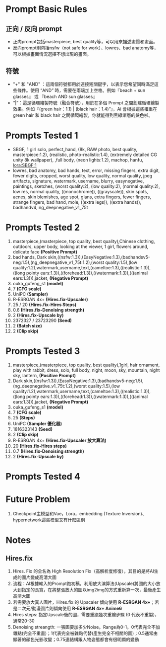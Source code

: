 # Prompt Basic Rules
## 正向 / 反向 prompt
* 正向prompt包括masterpiece, best quality等，可以用來描述畫質和畫面。
* 反向prompt則包括nsfw（not safe for work）、lowres、bad anatomy等，可以根據畫面情況選擇不想出現的畫面。

## 符號
* "+" 和 "AND" ：這兩個符號都用於連接短關鍵字，以表示您希望同時滿足這些條件。使用 “AND” 時，需要在兩端加上空格。例如『beach + sun glasses』 或 『beach AND sun glasses』
* “|”：這是循環繪製符號（融合符號），用於在多個 Prompt 之間創建循環繪製效果。例如『(green hair：1.1) | (black hair：1.4)”』，Ai 會根據這些權重在 green hair 和 black hair 之間循環繪製，你就能得到黑綠漸層的髮色啦。

# Prompts Tested 1
* SBGF, 1 girl solo, perfect_hand, (8k, RAW photo, best quality, masterpiece:1.2), (realistic, photo-realistic:1.4), (extremely detailed CG unity 8k wallpaper), ,full body, (neon lights:1.2), machop, hanfu, <lora:SBGF:1>
* lowres, bad anatomy, bad hands, text, error, missing fingers, extra digit, fewer digits, cropped, worst quality, low quality, normal quality, jpeg artifacts, signature, watermark, username, blurry, easynegative, paintings, sketches, (worst quality:2), (low quality:2), (normal quality:2), low res, normal quality, ((monochrome)), ((grayscale)), skin spots, acnes, skin blemishes, age spot, glans, extra fingers, fewer fingers, strange fingers, bad hand, mole, ((extra legs)), ((extra hands)), badhandv4, ng_deepnegative_v1_75t

# Prompts Tested 2
1. masterpiece,(masterpiece, top quality, best quality),Chinese clothing, outdoors, upper body, looking at the viewer, 1 girl, flowers around, delicate face **(Positive Prompt)**
2. bad hands, Dark skin,((nsfw:1.3)),(EasyNegative:1.3),(badhandsv5-neg:1.5),(ng_deepnegative_v1_75t:1.2),(worst quality:1.5),(low quality:1.2),watermark,username,text,(cameltoe:1.3),((realistic:1.3)),((long pointy ears:1.3)),((forehead:1.3)),((watermark:1.3)),(((animal ears:1.3))),jacket, **(Negative Prompt)**
3. ouka_gufeng_s1 **(model)**
4. 7 **(CFG scale)**
5. UniPC **(Sampler)**
6. R-ESRGAN 4x+ **(Hires.fix-Upscaler)**
7. 25 / 20 **(Hires.fix-Hires Steps)**
8. 0.6 **(Hires.fix-Denoising strength)**
9. 2 **(Hires.fix-Upscale by)**
10. 2372327 / 23723290 **(Seed)**
11. 2 **(Batch size)**
12. 2 **(Clip skip)**

# Prompts Tested 3
1. masterpiece,(masterpiece, top quality, best quality),1girl, hair ornament, play with rabbit, dress,  solo, full body, night, moon, sky, mountain, night sky, lantern, **(Positive Prompt)**
2. Dark skin,((nsfw:1.3)),(EasyNegative:1.3),(badhandsv5-neg:1.5),(ng_deepnegative_v1_75t:1.2),(worst quality:1.5),(low quality:1.2),watermark,username,text,(cameltoe:1.3),((realistic:1.3)),((long pointy ears:1.3)),((forehead:1.3)),((watermark:1.3)),(((animal ears:1.3))),jacket, **(Negative Prompt)**
3. ouka_gufeng_s1 **(model)**
4. 7 **(CFG scale)**
5. 25 **(Steps)**
6. UniPC **(Sampler 優化器)**
7. 1816323143 **(Seed)**
8. 2 **(Clip skip)**
9. R-ESRGAN 4x+ **(Hires.fix-Upscaler 放大算法)**
10. 20 **(Hires.fix-Hires steps)**
11. 0.7 **(Hires.fix-Denoising strength)**
12. 2 **(Hires.fix-Upscale by)** 

# Prompts Tested 4


# Future Problem
1. Checkpoint主模型和Vae，Lora，embedding (Texture Inversion)、hypernetwork這些模型又有什麼區別

# Notes
## Hires.fix
1. Hires. Fix 的全名為 High Resolution Fix（高解析度修復），其目的是將AI生成的圖片變成高清大圖
2. 流程：AI根據輸入的Prompt跑初稿，利用放大演算法(Upscale)將圖的大小放大到指定的長寬，在將整張放大的圖以img2img的方式重新算一次，最後產生高清大圖 
3. 若需要放大真人圖片，Hires.fix 的 Upscaler 傾向使用 **R-ESRGAN 4x+**；若是二次元/動漫圖片則傾向使用 **R-ESRGAN 4x+ Anime6**
4. Hires steps: 指定Upscale後的圖，需要重跑幾次重繪步驟 (0 代表不重製)，通常20-30
5. Denoising streangth: 一張圖要加多少Noise。Range為0-1。0代表完全不加雜點(完全不重畫)；1代表完全被雜點代替(產生完全不相關的圖)；0.5通常由顯著的顔色光影改變；0.75連結構跟人物姿態都會有很明顯的變動
